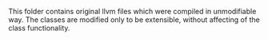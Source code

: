 This folder contains original llvm files which were compiled in unmodifiable way.
The classes are modified only to be extensible, without affecting of the class functionality. 
